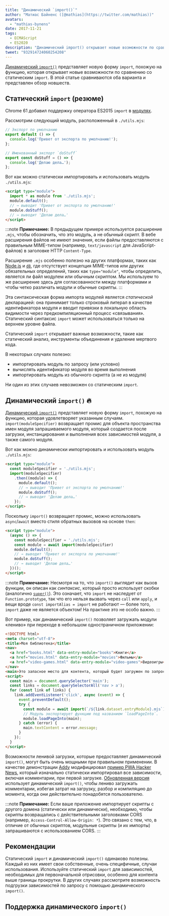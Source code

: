 ```yaml
---
title: "Динамический `import()`"
author: "Матиас Байненс ([@mathias](https://twitter.com/mathias))"
avatars:
  - "mathias-bynens"
date: 2017-11-21
tags:
  - ECMAScript
  - ES2020
description: "Динамический import() открывает новые возможности по сравнению со статическим импортом. В этой статье сравниваются оба подхода и представлен обзор новшеств."
tweet: "932914724060254208"
---
```

[Динамический `import()`](https://github.com/tc39/proposal-dynamic-import) представляет новую форму `import`, похожую на функцию, которая открывает новые возможности по сравнению со статическим `import`. В этой статье сравниваются оба варианта и представлен обзор новшеств.

<!--truncate-->
## Статический `import` (резюме)

Chrome 61 добавил поддержку оператора ES2015 `import` в [модулях](/features/modules).

Рассмотрим следующий модуль, расположенный в `./utils.mjs`:

```js
// Экспорт по умолчанию
export default () => {
  console.log('Привет от экспорта по умолчанию!');
};

// Именованный экспорт `doStuff`
export const doStuff = () => {
  console.log('Делаю дела…');
};
```

Вот как можно статически импортировать и использовать модуль `./utils.mjs`:

```html
<script type="module">
  import * as module from './utils.mjs';
  module.default();
  // → выводит 'Привет от экспорта по умолчанию!'
  module.doStuff();
  // → выводит 'Делаю дела…'
</script>
```

:::note
**Примечание:** В предыдущем примере используется расширение `.mjs`, чтобы обозначить, что это модуль, а не обычный скрипт. В вебе расширения файлов не имеют значения, если файлы предоставляются с правильным MIME-типом (например, `text/javascript` для JavaScript-файлов) в заголовке HTTP `Content-Type`.

Расширение `.mjs` особенно полезно на других платформах, таких как [Node.js](https://nodejs.org/api/esm.html#esm_enabling) и [`d8`](/docs/d8), где отсутствует концепция MIME-типов или других обязательных определений, таких как `type="module"`, чтобы определить, является ли файл модулем или обычным скриптом. Мы используем то же расширение здесь для согласованности между платформами и чтобы четко различать модули и обычные скрипты.
:::

Эта синтаксическая форма импорта модулей является *статической* декларацией: она принимает только строковый литерал в качестве идентификатора модуля и вводит привязки в локальную область видимости через предкомпиляционный процесс «связывания». Статический синтаксис `import` может использоваться только на верхнем уровне файла.

Статический `import` открывает важные возможности, такие как статический анализ, инструменты объединения и удаление мертвого кода.

В некоторых случаях полезно:

- импортировать модуль по запросу (или условно)
- вычислять идентификатор модуля во время выполнения
- импортировать модуль из обычного скрипта (а не из модуля)

Ни один из этих случаев невозможен со статическим `import`.

## Динамический `import()` 🔥

[Динамический `import()`](https://github.com/tc39/proposal-dynamic-import) представляет новую форму `import`, похожую на функцию, которая удовлетворяет указанным случаям. `import(moduleSpecifier)` возвращает промис для объекта пространства имен модуля запрашиваемого модуля, который создается после загрузки, инстанцирования и выполнения всех зависимостей модуля, а также самого модуля.

Вот как можно динамически импортировать и использовать модуль `./utils.mjs`:

```html
<script type="module">
  const moduleSpecifier = './utils.mjs';
  import(moduleSpecifier)
    .then((module) => {
      module.default();
      // → выводит 'Привет от экспорта по умолчанию!'
      module.doStuff();
      // → выводит 'Делаю дела…'
    });
</script>
```

Поскольку `import()` возвращает промис, можно использовать `async`/`await` вместо стиля обратных вызовов на основе `then`:

```html
<script type="module">
  (async () => {
    const moduleSpecifier = './utils.mjs';
    const module = await import(moduleSpecifier)
    module.default();
    // → выводит 'Привет от экспорта по умолчанию!'
    module.doStuff();
    // → выводит 'Делаю дела…'
  })();
</script>
```

:::note
**Примечание:** Несмотря на то, что `import()` _выглядит_ как вызов функции, он описан как *синтаксис*, который просто использует скобки (аналогично [`super()`](https://developer.mozilla.org/en-US/docs/Web/JavaScript/Reference/Operators/super)). Это означает, что `import` не наследует от `Function.prototype`, так что его нельзя вызвать через `call` или `apply`, и вещи вроде `const importAlias = import` не работают — более того, `import` даже не является объектом! На практике это не особо важно.
:::

Вот пример, как динамический `import()` позволяет загружать модули «лениво» при переходе в небольшом одностраничном приложении:

```html
<!DOCTYPE html>
<meta charset="utf-8">
<title>Моя библиотека</title>
<nav>
  <a href="books.html" data-entry-module="books">Книги</a>
  <a href="movies.html" data-entry-module="movies">Фильмы</a>
  <a href="video-games.html" data-entry-module="video-games">Видеоигры</a>
</nav>
<main>Это запасное место для контента, который будет загружен по запросу.</main>
<script>
  const main = document.querySelector('main');
  const links = document.querySelectorAll('nav > a');
  for (const link of links) {
    link.addEventListener('click', async (event) => {
      event.preventDefault();
      try {
        const module = await import(`/${link.dataset.entryModule}.mjs`);
        // Модуль экспортирует функцию под названием `loadPageInto`.
        module.loadPageInto(main);
      } catch (error) {
        main.textContent = error.message;
      }
    });
  }
</script>
```

Возможности ленивой загрузки, которые предоставляет динамический `import()`, могут быть очень мощными при правильном применении. В качестве демонстрации [Addy](https://twitter.com/addyosmani) модифицировал [пример PWA Hacker News](https://hnpwa-vanilla.firebaseapp.com/), который изначально статически импортировал все зависимости, включая комментарии, при первой загрузке. [Обновленная версия](https://dynamic-import.firebaseapp.com/) использует динамический `import()`, чтобы лениво загружать комментарии, избегая затрат на загрузку, разбор и компиляцию до момента, когда они действительно понадобятся пользователю.

:::note
**Примечание:** Если ваше приложение импортирует скрипты с другого домена (статически или динамически), необходимо, чтобы скрипты возвращались с действительными заголовками CORS (например, `Access-Control-Allow-Origin: *`). Это связано с тем, что, в отличие от обычных скриптов, модульные скрипты (и их импорты) запрашиваются с использованием CORS.
:::

## Рекомендации

Статический `import` и динамический `import()` одинаково полезны. Каждый из них имеет свои собственные, очень специфичные, случаи использования. Используйте статический `import` для зависимостей, необходимых для первоначальной отрисовки, особенно для контента выше границы прокрутки. В других случаях рассмотрите возможность подгрузки зависимостей по запросу с помощью динамического `import()`.

## Поддержка динамического `import()`

<feature-support chrome="63"
                 firefox="67"
                 safari="11.1"
                 nodejs="13.2 https://nodejs.medium.com/announcing-core-node-js-support-for-ecmascript-modules-c5d6dc29b663"
                 babel="yes https://babeljs.io/docs/en/babel-plugin-syntax-dynamic-import"></feature-support>

